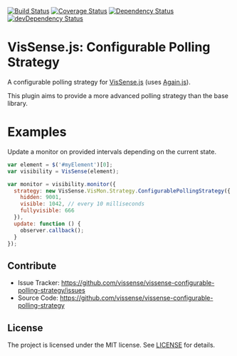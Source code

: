 [![Build Status](https://api.travis-ci.org/vissense/vissense-configurable-polling-strategy.png?branch=master)](https://travis-ci.org/vissense/vissense-configurable-polling-strategy)
[![Coverage Status](https://coveralls.io/repos/vissense/vissense-configurable-polling-strategy/badge.png?branch=master)](https://coveralls.io/r/vissense/vissense-configurable-polling-strategy?branch=master)
[![Dependency Status](https://david-dm.org/vissense/vissense-configurable-polling-strategy.svg)](https://david-dm.org/vissense/vissense-configurable-polling-strategy)
[![devDependency Status](https://david-dm.org/vissense/vissense-configurable-polling-strategy/dev-status.svg)](https://david-dm.org/vissense/vissense-configurable-polling-strategy#info=devDependencies)

VisSense.js: Configurable Polling Strategy
====

A configurable polling strategy for [VisSense.js](https://github.com/vissense/vissense-configurable-polling-strategy) 
(uses [Again.js](https://github.com/theborakompanioni/againjs)).

This plugin aims to provide a more advanced polling strategy than the base library.

Examples
===

Update a monitor on provided intervals depending on the current state.
```javascript
var element = $('#myElement')[0]; 
var visibility = VisSense(element);

var monitor = visibility.monitor({
  strategy: new VisSense.VisMon.Strategy.ConfigurablePollingStrategy({
    hidden: 9001,
    visible: 1042, // every 10 milliseconds
    fullyvisible: 666
  }),
  update: function () {
    observer.callback();
  }
});
```

Contribute
------------

- Issue Tracker: https://github.com/vissense/vissense-configurable-polling-strategy/issues
- Source Code: https://github.com/vissense/vissense-configurable-polling-strategy

License
-------

The project is licensed under the MIT license. See
[LICENSE](https://github.com/vissense/vissense-configurable-polling-strategy/blob/master/LICENSE) for details.
